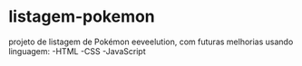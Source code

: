 # listagem-pokemon

projeto de listagem de Pokémon eeveelution, com futuras melhorias usando linguagem:
-HTML
-CSS
-JavaScript 
